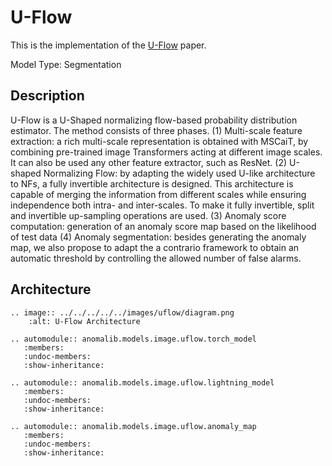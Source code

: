 # U-Flow

This is the implementation of the [U-Flow](https://arxiv.org/abs/2211.12353) paper.

Model Type: Segmentation

## Description

U-Flow is a U-Shaped normalizing flow-based probability distribution estimator.
The method consists of three phases.
(1) Multi-scale feature extraction: a rich multi-scale representation is obtained with MSCaiT, by combining pre-trained image Transformers acting at different image scales. It can also be used any other feature extractor, such as ResNet.
(2) U-shaped Normalizing Flow: by adapting the widely used U-like architecture to NFs, a fully invertible architecture is designed. This architecture is capable of merging the information from different scales while ensuring independence both intra- and inter-scales. To make it fully invertible, split and invertible up-sampling operations are used.
(3) Anomaly score computation: generation of an anomaly score map based on the likelihood of test data 
(4) Anomaly segmentation: besides generating the anomaly map, we also propose to adapt the a contrario framework to obtain an automatic threshold by controlling the allowed number of false alarms.

## Architecture

```{eval-rst}
.. image:: ../../../../../images/uflow/diagram.png
    :alt: U-Flow Architecture
```

```{eval-rst}
.. automodule:: anomalib.models.image.uflow.torch_model
   :members:
   :undoc-members:
   :show-inheritance:
```

```{eval-rst}
.. automodule:: anomalib.models.image.uflow.lightning_model
   :members:
   :undoc-members:
   :show-inheritance:
```

```{eval-rst}
.. automodule:: anomalib.models.image.uflow.anomaly_map
   :members:
   :undoc-members:
   :show-inheritance:
```
